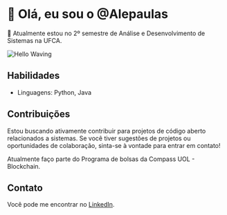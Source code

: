 # 👋 Olá, eu sou o @Alepaulas

🌱 Atualmente estou no 2º semestre de Análise e Desenvolvimento de Sistemas na UFCA.

![Hello Waving](https://media.tenor.com/AvHPuvcRU4wAAAAj/cute-penguin.gif)

## Habilidades

- Linguagens: Python, Java

## Contribuições

Estou buscando ativamente contribuir para projetos de código aberto relacionados a sistemas. Se você tiver sugestões de projetos ou oportunidades de colaboração, sinta-se à vontade para entrar em contato!

Atualmente faço parte do Programa de bolsas da Compass UOL - Blockchain.

## Contato

Você pode me encontrar no [LinkedIn](https://www.linkedin.com/in/alexandra-de-paula-9043652b6/).
